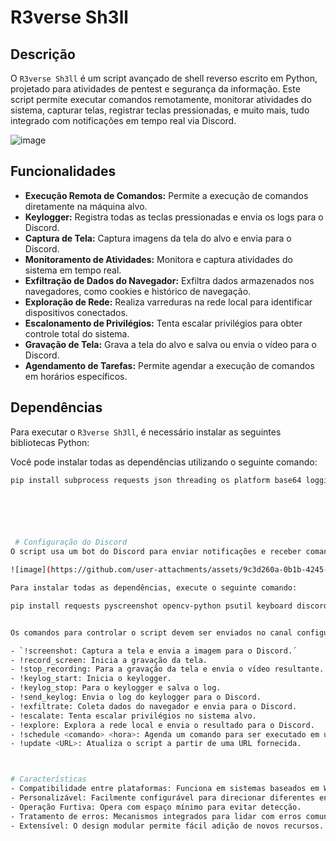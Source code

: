 # R3verse Sh3ll

## Descrição

O `R3verse Sh3ll` é um script avançado de shell reverso escrito em Python, projetado para atividades de pentest e segurança da informação. Este script permite executar comandos remotamente, monitorar atividades do sistema, capturar telas, registrar teclas pressionadas, e muito mais, tudo integrado com notificações em tempo real via Discord.

![image](https://github.com/user-attachments/assets/f7e7a328-3b0f-483f-bb03-58e2bfab9698)

## Funcionalidades

- **Execução Remota de Comandos:** Permite a execução de comandos diretamente na máquina alvo.
- **Keylogger:** Registra todas as teclas pressionadas e envia os logs para o Discord.
- **Captura de Tela:** Captura imagens da tela do alvo e envia para o Discord.
- **Monitoramento de Atividades:** Monitora e captura atividades do sistema em tempo real.
- **Exfiltração de Dados do Navegador:** Exfiltra dados armazenados nos navegadores, como cookies e histórico de navegação.
- **Exploração de Rede:** Realiza varreduras na rede local para identificar dispositivos conectados.
- **Escalonamento de Privilégios:** Tenta escalar privilégios para obter controle total do sistema.
- **Gravação de Tela:** Grava a tela do alvo e salva ou envia o vídeo para o Discord.
- **Agendamento de Tarefas:** Permite agendar a execução de comandos em horários específicos.

## Dependências

Para executar o `R3verse Sh3ll`, é necessário instalar as seguintes bibliotecas Python:

Você pode instalar todas as dependências utilizando o seguinte comando:

```bash
pip install subprocess requests json threading os platform base64 logging pyscreenshot opencv-python psutil time tempfile keyboard datetime discord.py shutil sys browser-cookie3 mss
⠀⠀⠀⠀⠀⠀





 # Configuração do Discord
O script usa um bot do Discord para enviar notificações e receber comandos. Configure os seguintes parâmetros no script:

![image](https://github.com/user-attachments/assets/9c3d260a-0b1b-4245-b0a4-8c0939ecc7ef)

Para instalar todas as dependências, execute o seguinte comando:

pip install requests pyscreenshot opencv-python psutil keyboard discord browser_cookie3 mss


Os comandos para controlar o script devem ser enviados no canal configurado no Discord. Cada comando deve ser prefixado com um "!", por exemplo:

- `!screenshot: Captura a tela e envia a imagem para o Discord.´
- !record_screen: Inicia a gravação da tela.
- !stop_recording: Para a gravação da tela e envia o vídeo resultante.
- !keylog_start: Inicia o keylogger.
- !keylog_stop: Para o keylogger e salva o log.
- !send_keylog: Envia o log do keylogger para o Discord.
- !exfiltrate: Coleta dados do navegador e envia para o Discord.
- !escalate: Tenta escalar privilégios no sistema alvo.
- !explore: Explora a rede local e envia o resultado para o Discord.
- !schedule <comando> <hora>: Agenda um comando para ser executado em um horário específico.
- !update <URL>: Atualiza o script a partir de uma URL fornecida.



# Características
- Compatibilidade entre plataformas: Funciona em sistemas baseados em Windows e Unix.
- Personalizável: Facilmente configurável para direcionar diferentes endereços IP e portas.
- Operação Furtiva: Opera com espaço mínimo para evitar detecção.
- Tratamento de erros: Mecanismos integrados para lidar com erros comuns de rede e restabelecer conexões.
- Extensível: O design modular permite fácil adição de novos recursos.


